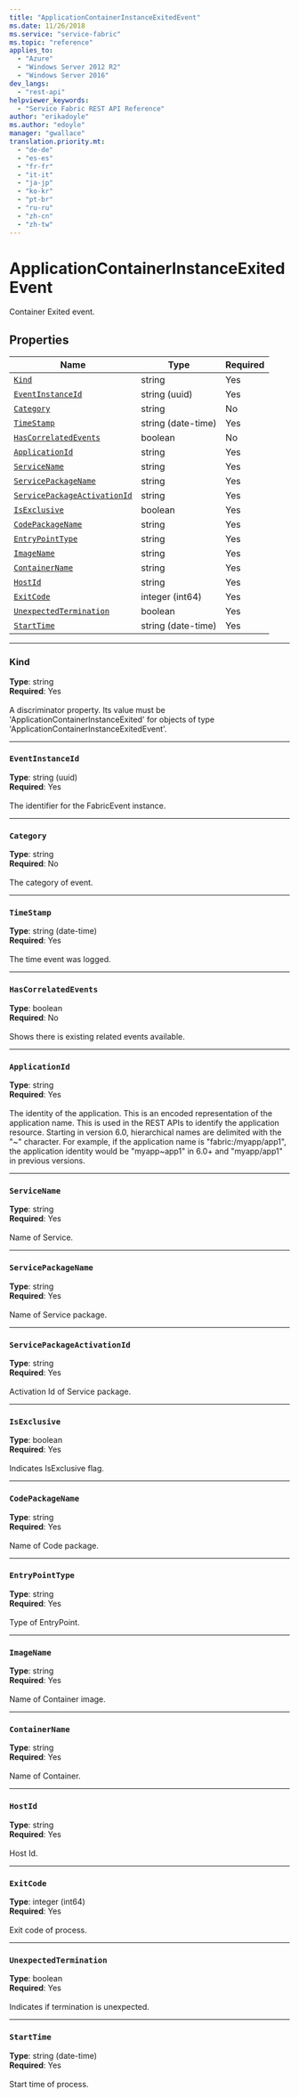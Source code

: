 ```yaml
---
title: "ApplicationContainerInstanceExitedEvent"
ms.date: 11/26/2018
ms.service: "service-fabric"
ms.topic: "reference"
applies_to: 
  - "Azure"
  - "Windows Server 2012 R2"
  - "Windows Server 2016"
dev_langs: 
  - "rest-api"
helpviewer_keywords: 
  - "Service Fabric REST API Reference"
author: "erikadoyle"
ms.author: "edoyle"
manager: "gwallace"
translation.priority.mt: 
  - "de-de"
  - "es-es"
  - "fr-fr"
  - "it-it"
  - "ja-jp"
  - "ko-kr"
  - "pt-br"
  - "ru-ru"
  - "zh-cn"
  - "zh-tw"
---
```

# ApplicationContainerInstanceExitedEvent

Container Exited event.

## Properties
| Name | Type | Required |
| --- | --- | --- |
| [`Kind`](#kind) | string | Yes |
| [`EventInstanceId`](#eventinstanceid) | string (uuid) | Yes |
| [`Category`](#category) | string | No |
| [`TimeStamp`](#timestamp) | string (date-time) | Yes |
| [`HasCorrelatedEvents`](#hascorrelatedevents) | boolean | No |
| [`ApplicationId`](#applicationid) | string | Yes |
| [`ServiceName`](#servicename) | string | Yes |
| [`ServicePackageName`](#servicepackagename) | string | Yes |
| [`ServicePackageActivationId`](#servicepackageactivationid) | string | Yes |
| [`IsExclusive`](#isexclusive) | boolean | Yes |
| [`CodePackageName`](#codepackagename) | string | Yes |
| [`EntryPointType`](#entrypointtype) | string | Yes |
| [`ImageName`](#imagename) | string | Yes |
| [`ContainerName`](#containername) | string | Yes |
| [`HostId`](#hostid) | string | Yes |
| [`ExitCode`](#exitcode) | integer (int64) | Yes |
| [`UnexpectedTermination`](#unexpectedtermination) | boolean | Yes |
| [`StartTime`](#starttime) | string (date-time) | Yes |

____
### Kind
__Type__: string <br/>
__Required__: Yes <br/>
<br/>
A discriminator property. Its value must be 'ApplicationContainerInstanceExited' for objects of type 'ApplicationContainerInstanceExitedEvent'.

____
### `EventInstanceId`
__Type__: string (uuid) <br/>
__Required__: Yes<br/>
<br/>
The identifier for the FabricEvent instance.

____
### `Category`
__Type__: string <br/>
__Required__: No<br/>
<br/>
The category of event.

____
### `TimeStamp`
__Type__: string (date-time) <br/>
__Required__: Yes<br/>
<br/>
The time event was logged.

____
### `HasCorrelatedEvents`
__Type__: boolean <br/>
__Required__: No<br/>
<br/>
Shows there is existing related events available.

____
### `ApplicationId`
__Type__: string <br/>
__Required__: Yes<br/>
<br/>
The identity of the application. This is an encoded representation of the application name. This is used in the REST APIs to identify the application resource.
Starting in version 6.0, hierarchical names are delimited with the "\~" character. For example, if the application name is "fabric:/myapp/app1",
the application identity would be "myapp\~app1" in 6.0+ and "myapp/app1" in previous versions.


____
### `ServiceName`
__Type__: string <br/>
__Required__: Yes<br/>
<br/>
Name of Service.

____
### `ServicePackageName`
__Type__: string <br/>
__Required__: Yes<br/>
<br/>
Name of Service package.

____
### `ServicePackageActivationId`
__Type__: string <br/>
__Required__: Yes<br/>
<br/>
Activation Id of Service package.

____
### `IsExclusive`
__Type__: boolean <br/>
__Required__: Yes<br/>
<br/>
Indicates IsExclusive flag.

____
### `CodePackageName`
__Type__: string <br/>
__Required__: Yes<br/>
<br/>
Name of Code package.

____
### `EntryPointType`
__Type__: string <br/>
__Required__: Yes<br/>
<br/>
Type of EntryPoint.

____
### `ImageName`
__Type__: string <br/>
__Required__: Yes<br/>
<br/>
Name of Container image.

____
### `ContainerName`
__Type__: string <br/>
__Required__: Yes<br/>
<br/>
Name of Container.

____
### `HostId`
__Type__: string <br/>
__Required__: Yes<br/>
<br/>
Host Id.

____
### `ExitCode`
__Type__: integer (int64) <br/>
__Required__: Yes<br/>
<br/>
Exit code of process.

____
### `UnexpectedTermination`
__Type__: boolean <br/>
__Required__: Yes<br/>
<br/>
Indicates if termination is unexpected.

____
### `StartTime`
__Type__: string (date-time) <br/>
__Required__: Yes<br/>
<br/>
Start time of process.
